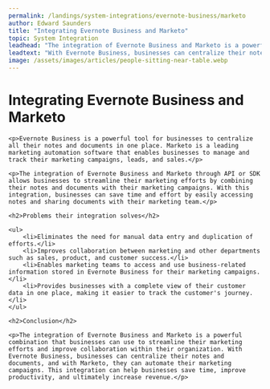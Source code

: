 ```yaml
---
permalink: /landings/system-integrations/evernote-business/marketo
author: Edward Saunders
title: "Integrating Evernote Business and Marketo"
topic: System Integration
leadhead: "The integration of Evernote Business and Marketo is a powerful combination that businesses can use to streamline their marketing efforts and improve collaboration within their organization"
leadtext: "With Evernote Business, businesses can centralize their notes and documents, and with Marketo, they can automate their marketing campaigns. This integration can help businesses save time, improve productivity, and ultimately increase revenue."
image: /assets/images/articles/people-sitting-near-table.webp
---
```

<div class="arttext">
	<h1>Integrating Evernote Business and Marketo</h1>

	<p>Evernote Business is a powerful tool for businesses to centralize all their notes and documents in one place. Marketo is a leading marketing automation software that enables businesses to manage and track their marketing campaigns, leads, and sales.</p>

	<p>The integration of Evernote Business and Marketo through API or SDK allows businesses to streamline their marketing efforts by combining their notes and documents with their marketing campaigns. With this integration, businesses can save time and effort by easily accessing notes and sharing documents with their marketing team.</p>

	<h2>Problems their integration solves</h2>

	<ul>
		<li>Eliminates the need for manual data entry and duplication of efforts.</li>
		<li>Improves collaboration between marketing and other departments such as sales, product, and customer success.</li>
		<li>Enables marketing teams to access and use business-related information stored in Evernote Business for their marketing campaigns.</li>
		<li>Provides businesses with a complete view of their customer data in one place, making it easier to track the customer's journey.</li>
	</ul>

	<h2>Conclusion</h2>

	<p>The integration of Evernote Business and Marketo is a powerful combination that businesses can use to streamline their marketing efforts and improve collaboration within their organization. With Evernote Business, businesses can centralize their notes and documents, and with Marketo, they can automate their marketing campaigns. This integration can help businesses save time, improve productivity, and ultimately increase revenue.</p>

</div>